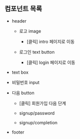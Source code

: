 ## 컴포넌트 목록

- header

  - 로고 image

    - [클릭] intro 페이지로 이동

  - 로그인 text button

    - [클릭] login 페이지로 이동

- text box

- 비밀번호 input

- 다음 button

  - [클릭] 회원가입 다음 단계

  - signup/password

  - signup/completion

- footer
